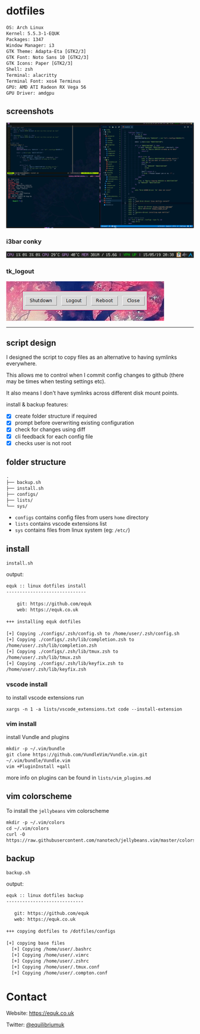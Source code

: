 # dotfiles

    OS: Arch Linux
    Kernel: 5.5.3-1-EQUK
    Packages: 1347
    Window Manager: i3
    GTK Theme: Adapta-Eta [GTK2/3]
    GTK Font: Noto Sans 10 [GTK2/3]
    GTK Icons: Paper [GTK2/3]
    Shell: zsh
    Terminal: alacritty
    Terminal Font: xos4 Terminus
    GPU: AMD ATI Radeon RX Vega 56
    GPU Driver: amdgpu

## screenshots

![](./screenshots/linux_desktop.png)

### i3bar conky

![](./screenshots/i3bar_conky.png)

### tk_logout

![](./screenshots/tk_logout_07062014.png)

---

## script design

I designed the script to copy files as an alternative to having symlinks everywhere.

This allows me to control when I commit config changes to github (there may be times when testing settings etc).

It also means I don't have symlinks across different disk mount points.

install & backup features:

- [x] create folder structure if required
- [x] prompt before overwriting existing configuration
- [x] check for changes using diff
- [x] cli feedback for each config file
- [x] checks user is not root

## folder structure

    .
    ├── backup.sh
    ├── install.sh
    ├── configs/
    ├── lists/
    └── sys/

- `configs` contains config files from users `home` directory
- `lists` contains vscode extensions list
- `sys` contains files from linux system (eg: `/etc/`)

## install

    install.sh

output:

    equk :: linux dotfiles install
    ------------------------------

        git: https://github.com/equk
        web: https://equk.co.uk

    +++ installing equk dotfiles

    [+] Copying ./configs/.zsh/config.sh to /home/user/.zsh/config.sh
    [+] Copying ./configs/.zsh/lib/completion.zsh to /home/user/.zsh/lib/completion.zsh
    [+] Copying ./configs/.zsh/lib/tmux.zsh to /home/user/.zsh/lib/tmux.zsh
    [+] Copying ./configs/.zsh/lib/keyfix.zsh to /home/user/.zsh/lib/keyfix.zsh

### vscode install

to install vscode extensions run

    xargs -n 1 -a lists/vscode_extensions.txt code --install-extension

### vim install

install Vundle and plugins

    mkdir -p ~/.vim/bundle
    git clone https://github.com/VundleVim/Vundle.vim.git ~/.vim/bundle/Vundle.vim
    vim +PluginInstall +qall

more info on plugins can be found in `lists/vim_plugins.md`

## vim colorscheme

To install the `jellybeans` vim colorscheme

    mkdir -p ~/.vim/colors
    cd ~/.vim/colors
    curl -O https://raw.githubusercontent.com/nanotech/jellybeans.vim/master/colors/jellybeans.vim


## backup

    backup.sh

output:

    equk :: linux dotfiles backup
    -----------------------------

       git: https://github.com/equk
       web: https://equk.co.uk

    +++ copying dotfiles to /dotfiles/configs

    [+] copying base files
      [+] Copying /home/user/.bashrc
      [+] Copying /home/user/.vimrc
      [+] Copying /home/user/.zshrc
      [+] Copying /home/user/.tmux.conf
      [+] Copying /home/user/.compton.conf

# Contact

Website: https://equk.co.uk

Twitter: [@equilibriumuk](https://twitter.com/equilibriumuk)
